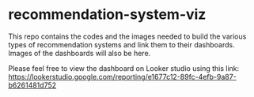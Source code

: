 # recommendation-system-viz
This repo contains the codes and the images needed to build the various types of recommendation systems and link them to their dashboards. Images of the dashboards will also be here.

Please feel free to view the dashboard on Looker studio using this link: https://lookerstudio.google.com/reporting/e1677c12-89fc-4efb-9a87-b6261481d752
